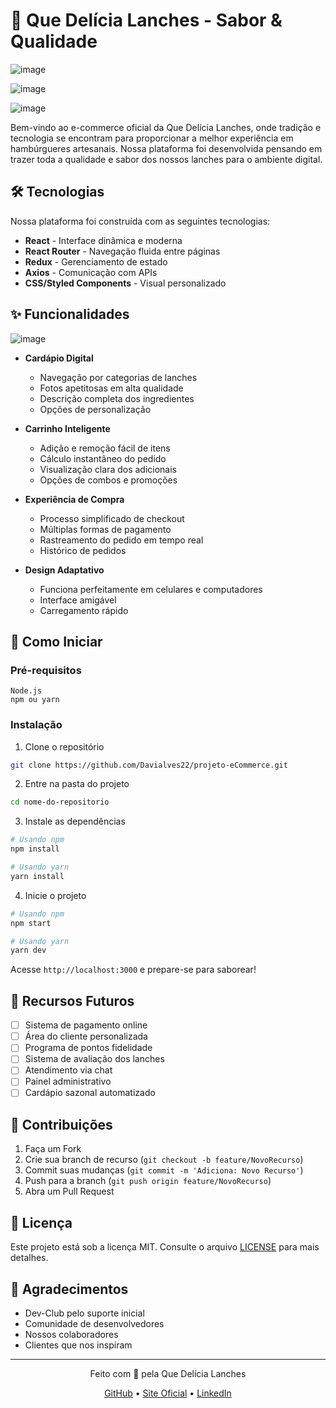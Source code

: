 # 🍔 Que Delícia Lanches - Sabor & Qualidade
![image](https://github.com/user-attachments/assets/b95d388e-ce98-49e2-bdae-453af56f5750)

![image](https://github.com/user-attachments/assets/5ca7c024-5694-48a1-b126-f0a07d1a6be2)


![image](https://github.com/user-attachments/assets/ec0bfa3c-510a-46ab-aefe-68f03287eed5)



Bem-vindo ao e-commerce oficial da Que Delícia Lanches, onde tradição e tecnologia se encontram para proporcionar a melhor experiência em hambúrgueres artesanais. Nossa plataforma foi desenvolvida pensando em trazer toda a qualidade e sabor dos nossos lanches para o ambiente digital.

## 🛠️ Tecnologias 

Nossa plataforma foi construída com as seguintes tecnologias:

* **React** - Interface dinâmica e moderna
* **React Router** - Navegação fluida entre páginas
* **Redux** - Gerenciamento de estado
* **Axios** - Comunicação com APIs
* **CSS/Styled Components** - Visual personalizado

## ✨ Funcionalidades

![image](https://github.com/user-attachments/assets/ec0bfa3c-510a-46ab-aefe-68f03287eed5)

* **Cardápio Digital**
  * Navegação por categorias de lanches
  * Fotos apetitosas em alta qualidade
  * Descrição completa dos ingredientes
  * Opções de personalização

* **Carrinho Inteligente**
  * Adição e remoção fácil de itens
  * Cálculo instantâneo do pedido
  * Visualização clara dos adicionais
  * Opções de combos e promoções

* **Experiência de Compra**
  * Processo simplificado de checkout
  * Múltiplas formas de pagamento
  * Rastreamento do pedido em tempo real
  * Histórico de pedidos

* **Design Adaptativo**
  * Funciona perfeitamente em celulares e computadores
  * Interface amigável
  * Carregamento rápido

## 🚀 Como Iniciar

### Pré-requisitos
```
Node.js
npm ou yarn
```

### Instalação

1. Clone o repositório
```bash
git clone https://github.com/Davialves22/projeto-eCommerce.git
```

2. Entre na pasta do projeto
```bash
cd nome-do-repositorio
```

3. Instale as dependências
```bash
# Usando npm
npm install

# Usando yarn
yarn install
```

4. Inicie o projeto
```bash
# Usando npm
npm start

# Usando yarn
yarn dev
```

Acesse `http://localhost:3000` e prepare-se para saborear!

## 🎯 Recursos Futuros

- [ ] Sistema de pagamento online
- [ ] Área do cliente personalizada
- [ ] Programa de pontos fidelidade
- [ ] Sistema de avaliação dos lanches
- [ ] Atendimento via chat
- [ ] Painel administrativo
- [ ] Cardápio sazonal automatizado

## 🤝 Contribuições

1. Faça um Fork
2. Crie sua branch de recurso (`git checkout -b feature/NovoRecurso`)
3. Commit suas mudanças (`git commit -m 'Adiciona: Novo Recurso'`)
4. Push para a branch (`git push origin feature/NovoRecurso`)
5. Abra um Pull Request

## 📝 Licença

Este projeto está sob a licença MIT. Consulte o arquivo [LICENSE](LICENSE) para mais detalhes.

## 🙏 Agradecimentos

* Dev-Club pelo suporte inicial
* Comunidade de desenvolvedores
* Nossos colaboradores
* Clientes que nos inspiram

---

<p align="center">Feito com 🍔 pela Que Delícia Lanches</p>

<p align="center">
  <a href="https://github.com/Davialves22">GitHub</a> •
  <a href="https://quedelicialanches.com">Site Oficial</a> •
  <a href="https://linkedin.com/in/seu-linkedin">LinkedIn</a>
</p>
